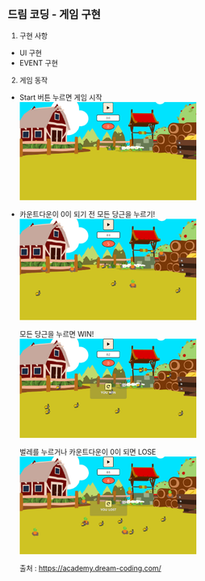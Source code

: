 ## 드림 코딩 - 게임 구현

1. 구현 사항

- UI 구현
- EVENT 구현

2. 게임 동작

- Start 버튼 누르면 게임 시작  
   <img src = 'img/startGame.PNG' width = "350px">
- 카운트다운이 0이 되기 전 모든 당근을 누르기!  
   <img src = 'img/gameStart.PNG' width = "350px">

  모든 당근을 누르면 WIN!  
   <img src = 'img/win.PNG' width = "350px">

  벌레를 누르거나 카운트다운이 0이 되면 LOSE  
   <img src = 'img/lose.PNG' width = "350px">

  출처 : https://academy.dream-coding.com/
